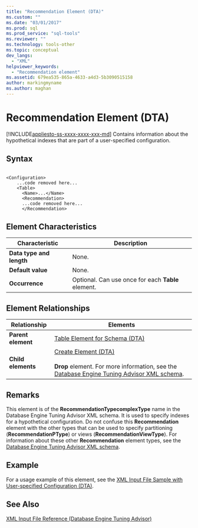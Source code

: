 ```yaml
---
title: "Recommendation Element (DTA)"
ms.custom: ""
ms.date: "03/01/2017"
ms.prod: sql
ms.prod_service: "sql-tools"
ms.reviewer: ""
ms.technology: tools-other
ms.topic: conceptual
dev_langs: 
  - "XML"
helpviewer_keywords: 
  - "Recommendation element"
ms.assetid: 679ea535-865a-4633-a4d3-5b3090515158
author: markingmyname
ms.author: maghan
---
```

# Recommendation Element (DTA)
[!INCLUDE[appliesto-ss-xxxx-xxxx-xxx-md](../../includes/appliesto-ss-xxxx-xxxx-xxx-md.md)]
  Contains information about the hypothetical indexes that are part of a user-specified configuration.  
  
## Syntax  
  
```  
  
<Configuration>  
    ...code removed here...  
    <Table>  
      <Name>...</Name>  
      <Recommendation>  
      ...code removed here...  
      </Recommendation>  
```  
  
## Element Characteristics  
  
|Characteristic|Description|  
|--------------------|-----------------|  
|**Data type and length**|None.|  
|**Default value**|None.|  
|**Occurrence**|Optional. Can use once for each **Table** element.|  
  
## Element Relationships  
  
|Relationship|Elements|  
|------------------|--------------|  
|**Parent element**|[Table Element for Schema &#40;DTA&#41;](../../tools/dta/table-element-for-schema-dta.md)|  
|**Child elements**|[Create Element &#40;DTA&#41;](../../tools/dta/create-element-dta.md)<br /><br /> **Drop** element. For more information, see the [Database Engine Tuning Advisor XML schema](https://go.microsoft.com/fwlink/?linkid=43100).|  
  
## Remarks  
 This element is of the **RecommendationTypecomplexType** name in the Database Engine Tuning Advisor XML schema. It is used to specify indexes for a hypothetical configuration. Do not confuse this **Recommendation** element with the other types that can be used to specify partitioning (**RecommendationPType**) or views (**RecommendationViewType**). For information about these other **Recommendation** element types, see the [Database Engine Tuning Advisor XML schema](https://go.microsoft.com/fwlink/?linkid=43100).  
  
## Example  
 For a usage example of this element, see the [XML Input File Sample with User-specified Configuration &#40;DTA&#41;](../../tools/dta/xml-input-file-sample-with-user-specified-configuration-dta.md).  
  
## See Also  
 [XML Input File Reference &#40;Database Engine Tuning Advisor&#41;](../../tools/dta/xml-input-file-reference-database-engine-tuning-advisor.md)  
  
  
